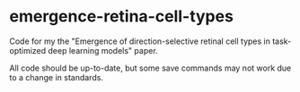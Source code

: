 # emergence-retina-cell-types
Code for my the "Emergence of direction-selective retinal cell types in task-optimized deep learning models" paper.

All code should be up-to-date, but some save commands may not work due to a change in standards.
